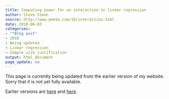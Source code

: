 ```yaml
---
title: Computing power for an interaction in linear regression
author: Steve Simon
source: http://www.pmean.com/10/interaction.html
date: 2010-06-03
categories:
- "*Blog post"
- 2010
- Being updated
- Linear regression
- Sample size justification
output: html_document
page_update: no
---
```


This page is currently being updated from the earlier version of my website. Sorry that it is not yet fully available.

<!---More--->

Earlier versions are [here][sim1] and [here][sim2].

[sim1]: http://www.pmean.com/10/interaction.html
[sim2]: http://new.pmean.com/power-for-regression-interaction/

